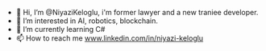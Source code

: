 - 👋 Hi, I’m @NiyaziKeloglu, i'm former lawyer and a new traniee developer. 
- 👀 I’m interested in AI, robotics, blockchain.
- 🌱 I’m currently learning C# 
- 📫 How to reach me www.linkedin.com/in/niyazi-keloglu

<!---
NiyaziKeloglu/NiyaziKeloglu is a ✨ special ✨ repository because its `README.md` (this file) appears on your GitHub profile.
You can click the Preview link to take a look at your changes.
--->

